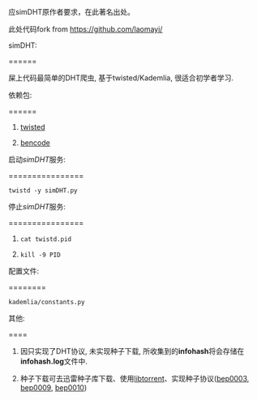 ﻿应simDHT原作者要求，在此著名出处。
此处代码fork from https://github.com/laomayi/


simDHT:
======
屎上代码最简单的DHT爬虫, 基于twisted/Kademlia, 很适合初学者学习.


依赖包:
======
1. [twisted](https://pypi.python.org/pypi/Twisted/13.2.0)
2. [bencode](https://pypi.python.org/pypi/bencode/1.0)


启动*simDHT*服务:
================
`twistd -y simDHT.py`


停止*simDHT*服务:
================
1. `cat twistd.pid`
2. `kill -9 PID`


配置文件:
========
`kademlia/constants.py`


其他:
====
1. 因只实现了DHT协议, 未实现种子下载, 所收集到的**infohash**将会存储在**infohash.log**文件中.
2. 种子下载可去迅雷种子库下载、使用[libtorrent](http://libtorrent.org)、实现种子协议([bep0003](http://www.bittorrent.org/beps/bep_0003.html), [bep0009](http://www.bittorrent.org/beps/bep_0009.html), [bep0010](http://www.bittorrent.org/beps/bep_0010.html))